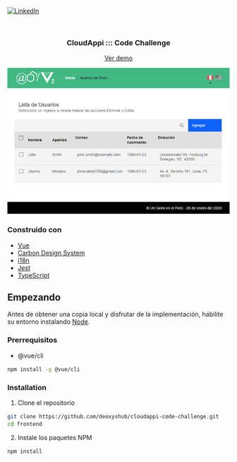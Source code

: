 [![LinkedIn][linkedin-shield]][linkedin-url]

<br />
<h3 align="center">CloudAppi ::: Code Challenge</h3>
<p align="center"><a href="http://973ac878.ngrok.io/dogs">Ver demo</a></p>

[![Users interface][product-screenshot]](https://3c878876.ngrok.io)

### Construido con

- [Vue](https://vuejs.org/)
- [Carbon Design System](https://www.carbondesignsystem.com/)
- [i18n](https://www.i18next.com/)
- [Jest](https://jestjs.io/)
- [TypeScript](https://www.typescriptlang.org/)

## Empezando

Antes de obtener una copia local y disfrutar de la implementación, habilite su entorno instalando [Node](https://nodejs.org/en/).

### Prerrequisitos

- @vue/cli

```sh
npm install -g @vue/cli
```

### Installation

1. Clone el repositorio

```sh
git clone https://github.com/deoxyshub/cloudappi-code-challenge.git
cd frontend
```

2. Instale los paquetes NPM

```sh
npm install
```

[linkedin-shield]: https://img.shields.io/badge/-LinkedIn-black.svg?style=flat-square&logo=linkedin&colorB=555
[linkedin-url]: https://linkedin.com/in/jhmorales
[product-screenshot]: src/assets/screenshot.png
